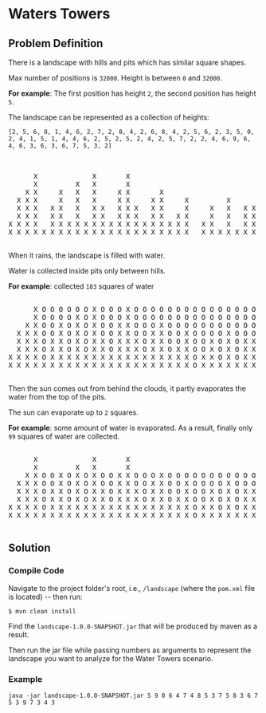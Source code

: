 
# Waters Towers

## Problem Definition

There is a landscape with hills and pits which has similar square shapes.

Max number of positions is `32000`. Height is between `0` and `32000`.

**For example**: The first position has height `2`, the second position has height `5`.

The landscape can be represented as a collection of heights:

`[2, 5, 6, 8, 1, 4, 6, 2, 7, 2, 8, 4, 2, 6, 8, 4, 2, 5, 6, 2, 3, 5, 0, 2, 4, 1, 5, 1, 4, 4, 6, 2, 5, 2, 5, 2, 4, 2, 5, 7, 2, 2, 4, 6, 9, 6, 4, 6, 3, 6, 3, 6, 7, 5, 3, 2]`


<pre>

                                                                                        X
      X             X       X                                                           X
      X         X   X       X                                                 X         X               X
    X X     X   X   X     X X       X                       X                 X       X X X   X   X   X X
  X X X     X   X   X     X X     X X     X         X       X   X   X       X X       X X X   X   X   X X X
  X X X   X X   X   X X   X X X   X X     X     X   X   X X X   X   X   X   X X     X X X X X X   X   X X X
  X X X   X X   X   X X   X X X   X X   X X     X   X   X X X   X   X   X   X X     X X X X X X X X X X X X X
X X X X   X X X X X X X X X X X X X X X X X   X X   X   X X X X X X X X X X X X X X X X X X X X X X X X X X X X
X X X X X X X X X X X X X X X X X X X X X X   X X X X X X X X X X X X X X X X X X X X X X X X X X X X X X X X X

</pre>
 
When it rains, the landscape is filled with water.

Water is collected inside pits only between hills.

**For example**: collected `183` squares of water

<pre>

      X O O O O O O X O O O X O O O O O O O O O O O O O O O O O O O O O O O O O O O O O X
      X O O O O X O X O O O X O O O O O O O O O O O O O O O O O O O O O O O O X O O O O X O O O O O O O X
    X X O O X O X O X O O X X O O O X O O O O O O O O O O O X O O O O O O O O X O O O X X X O X O X O X X
  X X X O O X O X O X O O X X O O X X O O X O O O O X O O O X O X O X O O O X X O O O X X X O X O X O X X X
  X X X O X X O X O X X O X X X O X X O O X O O X O X O X X X O X O X O X O X X O O X X X X X X O X O X X X
  X X X O X X O X O X X O X X X O X X O X X O O X O X O X X X O X O X O X O X X O O X X X X X X X X X X X X X
X X X X O X X X X X X X X X X X X X X X X X O X X O X O X X X X X X X X X X X X X X X X X X X X X X X X X X X X
X X X X X X X X X X X X X X X X X X X X X X O X X X X X X X X X X X X X X X X X X X X X X X X X X X X X X X X X

</pre>

Then the sun comes out from behind the clouds, it partly evaporates the water from the top of the pits.

The sun can evaporate up to `2` squares.

**For example**: some amount of water is evaporated. As a result, finally only `99` squares of water are collected.

<pre>

      X             X       X                                                           X
      X         X   X       X                                                 X         X               X
    X X O O X O X O X O O X X O O O X O O O O O O O O O O O X O O O O O O O O X O O O X X X   X   X   X X
  X X X O O X O X O X O O X X O O X X O O X O O O O X O O O X O X O X O O O X X O O O X X X O X O X O X X X
  X X X O X X O X O X X O X X X O X X O O X O O X O X O X X X O X O X O X O X X O O X X X X X X O X O X X X
  X X X O X X O X O X X O X X X O X X O X X O O X O X O X X X O X O X O X O X X O O X X X X X X X X X X X X X
X X X X O X X X X X X X X X X X X X X X X X O X X O X O X X X X X X X X X X X X X X X X X X X X X X X X X X X X
X X X X X X X X X X X X X X X X X X X X X X O X X X X X X X X X X X X X X X X X X X X X X X X X X X X X X X X X

</pre>

## Solution

### Compile Code

Navigate to the project folder's root, i.e., `/landscape` (where the `pom.xml` file is located) -- then run:

```
$ mvn clean install
```
Find the `landscape-1.0.0-SNAPSHOT.jar` that will be produced by maven as a result.

Then run the jar file while passing numbers as arguments to represent the landscape you want to analyze for the Water Towers scenario.

### Example

```
java -jar landscape-1.0.0-SNAPSHOT.jar 5 9 0 6 4 7 4 8 5 3 7 5 8 3 6 7 5 3 9 7 3 4 3
```

